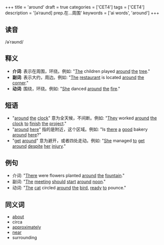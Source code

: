 +++
title = 'around'
draft = true
categories = ['CET4']
tags = ['CET4']
description = '[əˈraund] prep.在…周围'
keywords = ['ai words', 'around']
+++

## 读音
/əˈraʊnd/

## 释义
- **介词**: 表示在周围，环绕。例如: "[The](/zh/post/the/) children played [around](/zh/post/around/) [the](/zh/post/the/) [tree](/zh/post/tree/)."
- **副词**: 表示大约，周边。例如: "[The](/zh/post/the/) [restaurant](/zh/post/restaurant/) is located [around](/zh/post/around/) [the](/zh/post/the/) [corner](/zh/post/corner/)."
- **动词**: 围绕，环绕。例如: "[She](/zh/post/she/) danced [around](/zh/post/around/) [the](/zh/post/the/) [fire](/zh/post/fire/)."

## 短语
- "[around](/zh/post/around/) [the](/zh/post/the/) [clock](/zh/post/clock/)" 意为全天候，不间断。例如: "[They](/zh/post/they/) worked [around](/zh/post/around/) [the](/zh/post/the/) [clock](/zh/post/clock/) [to](/zh/post/to/) [finish](/zh/post/finish/) [the](/zh/post/the/) [project](/zh/post/project/)."
- "[around](/zh/post/around/) [here](/zh/post/here/)" 指的是附近，这个区域。例如: "Is [there](/zh/post/there/) [a](/zh/post/a/) [good](/zh/post/good/) bakery [around](/zh/post/around/) [here](/zh/post/here/)?"
- "[get](/zh/post/get/) [around](/zh/post/around/)" 意为避开，或者四处走动。例如: "[She](/zh/post/she/) managed [to](/zh/post/to/) [get](/zh/post/get/) [around](/zh/post/around/) [despite](/zh/post/despite/) [her](/zh/post/her/) [injury](/zh/post/injury/)."

## 例句
- 介词: "[There](/zh/post/there/) were flowers planted [around](/zh/post/around/) [the](/zh/post/the/) [fountain](/zh/post/fountain/)."
- 副词: "[The](/zh/post/the/) [meeting](/zh/post/meeting/) [should](/zh/post/should/) [start](/zh/post/start/) [around](/zh/post/around/) [noon](/zh/post/noon/)."
- 动词: "[The](/zh/post/the/) [cat](/zh/post/cat/) circled [around](/zh/post/around/) [the](/zh/post/the/) [bird](/zh/post/bird/), [ready](/zh/post/ready/) [to](/zh/post/to/) pounce."

## 同义词
- [about](/zh/post/about/)
- circa
- [approximately](/zh/post/approximately/)
- [near](/zh/post/near/)
- surrounding
